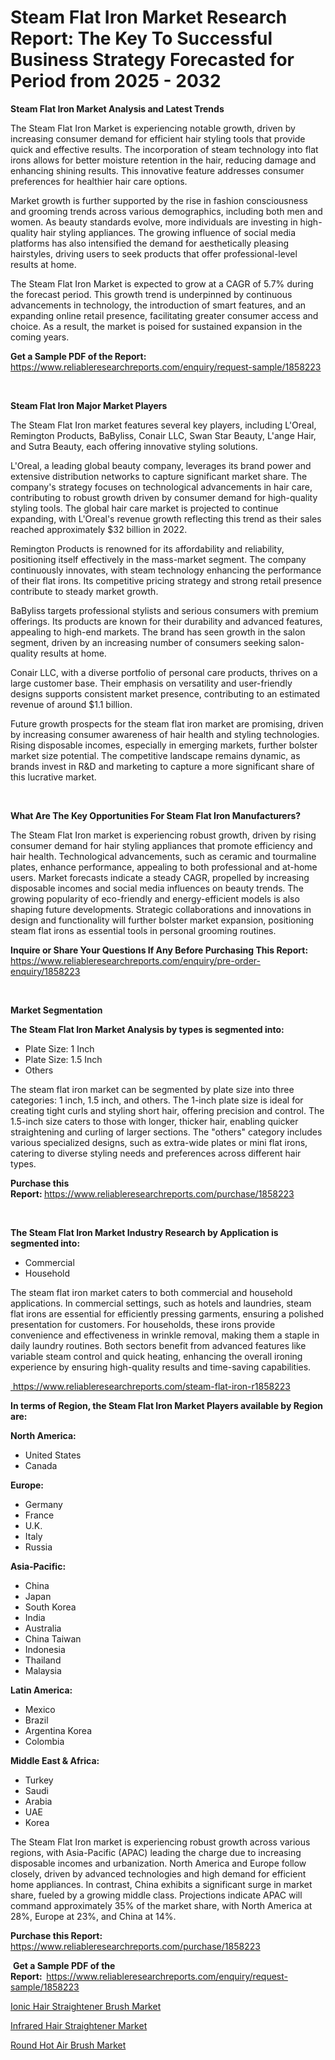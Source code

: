 <p><h1>Steam Flat Iron Market Research Report: The Key To Successful Business Strategy Forecasted for Period from 2025 - 2032</h1></p><p><strong>Steam Flat Iron Market Analysis and Latest Trends</strong></p>
<p><p>The Steam Flat Iron Market is experiencing notable growth, driven by increasing consumer demand for efficient hair styling tools that provide quick and effective results. The incorporation of steam technology into flat irons allows for better moisture retention in the hair, reducing damage and enhancing shining results. This innovative feature addresses consumer preferences for healthier hair care options.</p><p>Market growth is further supported by the rise in fashion consciousness and grooming trends across various demographics, including both men and women. As beauty standards evolve, more individuals are investing in high-quality hair styling appliances. The growing influence of social media platforms has also intensified the demand for aesthetically pleasing hairstyles, driving users to seek products that offer professional-level results at home.</p><p>The Steam Flat Iron Market is expected to grow at a CAGR of 5.7% during the forecast period. This growth trend is underpinned by continuous advancements in technology, the introduction of smart features, and an expanding online retail presence, facilitating greater consumer access and choice. As a result, the market is poised for sustained expansion in the coming years.</p></p>
<p><strong>Get a Sample PDF of the Report:&nbsp;</strong> <a href="https://www.reliableresearchreports.com/enquiry/request-sample/1858223?utm_campaign=38&utm_medium=2&utm_source=Github&utm_content=ia&utm_term=09022025&utm_id=steam-flat-iron">https://www.reliableresearchreports.com/enquiry/request-sample/1858223</a></p>
<p>&nbsp;</p>
<p><strong>Steam Flat Iron Major Market Players</strong></p>
<p><p>The Steam Flat Iron market features several key players, including L'Oreal, Remington Products, BaByliss, Conair LLC, Swan Star Beauty, L'ange Hair, and Sutra Beauty, each offering innovative styling solutions.</p><p>L'Oreal, a leading global beauty company, leverages its brand power and extensive distribution networks to capture significant market share. The company's strategy focuses on technological advancements in hair care, contributing to robust growth driven by consumer demand for high-quality styling tools. The global hair care market is projected to continue expanding, with L'Oreal's revenue growth reflecting this trend as their sales reached approximately $32 billion in 2022.</p><p>Remington Products is renowned for its affordability and reliability, positioning itself effectively in the mass-market segment. The company continuously innovates, with steam technology enhancing the performance of their flat irons. Its competitive pricing strategy and strong retail presence contribute to steady market growth.</p><p>BaByliss targets professional stylists and serious consumers with premium offerings. Its products are known for their durability and advanced features, appealing to high-end markets. The brand has seen growth in the salon segment, driven by an increasing number of consumers seeking salon-quality results at home.</p><p>Conair LLC, with a diverse portfolio of personal care products, thrives on a large customer base. Their emphasis on versatility and user-friendly designs supports consistent market presence, contributing to an estimated revenue of around $1.1 billion.</p><p>Future growth prospects for the steam flat iron market are promising, driven by increasing consumer awareness of hair health and styling technologies. Rising disposable incomes, especially in emerging markets, further bolster market size potential. The competitive landscape remains dynamic, as brands invest in R&D and marketing to capture a more significant share of this lucrative market.</p></p>
<p>&nbsp;</p>
<p><strong>What Are The Key Opportunities For Steam Flat Iron Manufacturers?</strong></p>
<p><p>The Steam Flat Iron market is experiencing robust growth, driven by rising consumer demand for hair styling appliances that promote efficiency and hair health. Technological advancements, such as ceramic and tourmaline plates, enhance performance, appealing to both professional and at-home users. Market forecasts indicate a steady CAGR, propelled by increasing disposable incomes and social media influences on beauty trends. The growing popularity of eco-friendly and energy-efficient models is also shaping future developments. Strategic collaborations and innovations in design and functionality will further bolster market expansion, positioning steam flat irons as essential tools in personal grooming routines.</p></p>
<p><strong>Inquire or Share Your Questions If Any Before Purchasing This Report:</strong> <a href="https://www.reliableresearchreports.com/enquiry/pre-order-enquiry/1858223?utm_campaign=38&utm_medium=2&utm_source=Github&utm_content=ia&utm_term=09022025&utm_id=steam-flat-iron">https://www.reliableresearchreports.com/enquiry/pre-order-enquiry/1858223</a></p>
<p>&nbsp;</p>
<p><strong>Market Segmentation</strong></p>
<p><strong>The Steam Flat Iron Market Analysis by types is segmented into:</strong></p>
<p><ul><li>Plate Size: 1 Inch</li><li>Plate Size: 1.5 Inch</li><li>Others</li></ul></p>
<p><p>The steam flat iron market can be segmented by plate size into three categories: 1 inch, 1.5 inch, and others. The 1-inch plate size is ideal for creating tight curls and styling short hair, offering precision and control. The 1.5-inch size caters to those with longer, thicker hair, enabling quicker straightening and curling of larger sections. The "others" category includes various specialized designs, such as extra-wide plates or mini flat irons, catering to diverse styling needs and preferences across different hair types.</p></p>
<p><strong>Purchase this Report:&nbsp;</strong><a href="https://www.reliableresearchreports.com/purchase/1858223?utm_campaign=38&utm_medium=2&utm_source=Github&utm_content=ia&utm_term=09022025&utm_id=steam-flat-iron">https://www.reliableresearchreports.com/purchase/1858223</a></p>
<p>&nbsp;</p>
<p><strong>The Steam Flat Iron Market Industry Research by Application is segmented into:</strong></p>
<p><ul><li>Commercial</li><li>Household</li></ul></p>
<p><p>The steam flat iron market caters to both commercial and household applications. In commercial settings, such as hotels and laundries, steam flat irons are essential for efficiently pressing garments, ensuring a polished presentation for customers. For households, these irons provide convenience and effectiveness in wrinkle removal, making them a staple in daily laundry routines. Both sectors benefit from advanced features like variable steam control and quick heating, enhancing the overall ironing experience by ensuring high-quality results and time-saving capabilities.</p></p>
<p><a href="https://www.reliableresearchreports.com/steam-flat-iron-r1858223?utm_campaign=38&utm_medium=2&utm_source=Github&utm_content=ia&utm_term=09022025&utm_id=steam-flat-iron">&nbsp;https://www.reliableresearchreports.com/steam-flat-iron-r1858223</a></p>
<p><strong>In terms of Region, the Steam Flat Iron Market Players available by Region are:</strong></p>
<p>
    <p> <strong> North America: </strong>
        <ul>
            <li>United States</li>
            <li>Canada</li>
        </ul>
        </p> 
    <p> <strong> Europe: </strong>
        <ul>
            <li>Germany</li>
            <li>France</li>
            <li>U.K.</li>
            <li>Italy</li>
            <li>Russia</li>
        </ul>
        </p> 
    <p> <strong> Asia-Pacific: </strong>
        <ul>
            <li>China</li>
            <li>Japan</li>
            <li>South Korea</li>
            <li>India</li>
            <li>Australia</li>
            <li>China Taiwan</li>
            <li>Indonesia</li>
            <li>Thailand</li>
            <li>Malaysia</li>
        </ul>
        </p> 
    <p> <strong> Latin America: </strong>
        <ul>
            <li>Mexico</li>
            <li>Brazil</li>
            <li>Argentina Korea</li>
            <li>Colombia</li>
        </ul>
        </p> 
    <p> <strong> Middle East & Africa: </strong>
        <ul>
            <li>Turkey</li>
            <li>Saudi</li>
            <li>Arabia</li>
            <li>UAE</li>
            <li>Korea</li>
        </ul>
    </p>
    </p>
<p><p>The Steam Flat Iron market is experiencing robust growth across various regions, with Asia-Pacific (APAC) leading the charge due to increasing disposable incomes and urbanization. North America and Europe follow closely, driven by advanced technologies and high demand for efficient home appliances. In contrast, China exhibits a significant surge in market share, fueled by a growing middle class. Projections indicate APAC will command approximately 35% of the market share, with North America at 28%, Europe at 23%, and China at 14%.</p></p>
<p><strong>Purchase this Report: </strong><a href="https://www.reliableresearchreports.com/purchase/1858223?utm_campaign=38&utm_medium=2&utm_source=Github&utm_content=ia&utm_term=09022025&utm_id=steam-flat-iron">https://www.reliableresearchreports.com/purchase/1858223</a></p>
<p>&nbsp;<strong>Get a Sample PDF of the Report:&nbsp;&nbsp;</strong><a href="https://www.reliableresearchreports.com/enquiry/request-sample/1858223?utm_campaign=38&utm_medium=2&utm_source=Github&utm_content=ia&utm_term=09022025&utm_id=steam-flat-iron">https://www.reliableresearchreports.com/enquiry/request-sample/1858223</a></p>
<p><strong></strong></p>
<p><p><a href="https://github.com/domizinassh/Market-Research-Report-List-1/blob/main/ionic-hair-straightener-brush-market.md?utm_campaign=38&utm_medium=2&utm_source=Github&utm_content=ia&utm_term=09022025&utm_id=steam-flat-iron">Ionic Hair Straightener Brush Market</a></p><p><a href="https://github.com/arionmp/Market-Research-Report-List-5/blob/main/infrared-hair-straightener-market.md?utm_campaign=38&utm_medium=2&utm_source=Github&utm_content=ia&utm_term=09022025&utm_id=steam-flat-iron">Infrared Hair Straightener Market</a></p><p><a href="https://github.com/tsiteymargat/Market-Research-Report-List-1/blob/main/round-hot-air-brush-market.md?utm_campaign=38&utm_medium=2&utm_source=Github&utm_content=ia&utm_term=09022025&utm_id=steam-flat-iron">Round Hot Air Brush Market</a></p></p>